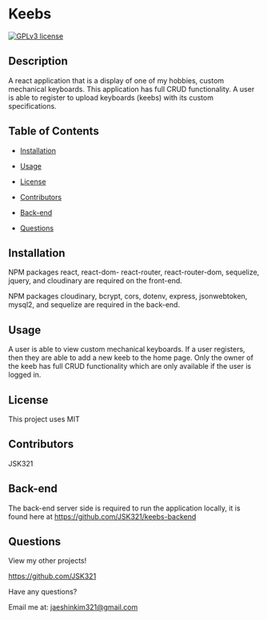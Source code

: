 # Keebs

[![GPLv3 license](https://img.shields.io/badge/License-MIT-blue.svg)](http://perso.crans.org/besson/LICENSE.html)

## Description
A react application that is a display of one of my hobbies, custom mechanical keyboards. This application has full CRUD functionality. A user is able to register to upload keyboards (keebs) with its custom specifications.
        
## Table of Contents
- [Installation](#installation)

- [Usage](#usage)

- [License](#license)

- [Contributors](#contributors)

- [Back-end](#back-end)

- [Questions](#questions)

    
## Installation
NPM packages react, react-dom- react-router, react-router-dom, sequelize, jquery, and cloudinary are required on the front-end. 

NPM packages cloudinary, bcrypt, cors, dotenv, express, jsonwebtoken, mysql2, and sequelize are required in the back-end.

## Usage
A user is able to view custom mechanical keyboards. If a user registers, then they are able to add a new keeb to the home page. Only the owner of the keeb has full CRUD functionality which are only available if the user is logged in.
        
## License
This project uses MIT

## Contributors
JSK321

## Back-end
The back-end server side is required to run the application locally, it is found here at https://github.com/JSK321/keebs-backend

## Questions
View my other projects!

https://github.com/JSK321

Have any questions?

Email me at: jaeshinkim321@gmail.com